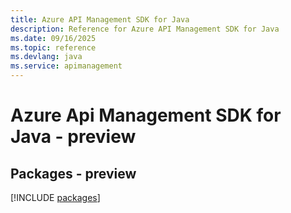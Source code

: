 ```yaml
---
title: Azure API Management SDK for Java
description: Reference for Azure API Management SDK for Java
ms.date: 09/16/2025
ms.topic: reference
ms.devlang: java
ms.service: apimanagement
---
```

# Azure Api Management SDK for Java - preview
## Packages - preview
[!INCLUDE [packages](api-management-index.md)]
